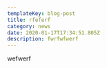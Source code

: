 ```yaml
---
templateKey: blog-post
title: rfeferf
category: news
date: 2020-01-17T17:34:51.805Z
description: fwrfwfwerf
---
```

wefwerf
